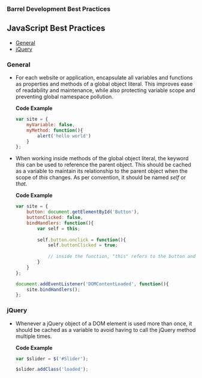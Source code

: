 ### Barrel Development Best Practices

JavaScript Best Practices
-------------------------

- [General](#general)
- [jQuery](#jquery)

### General

*	For each website or application, encapsulate all variables and functions as properties and methods of a global object literal. This improves ease of readability and maintenance, while also protecting variable scope and preventing global namespace pollution.

	**Code Example**
	
	```javascript
	var site = {
		myVariable: false,
		myMethod: function(){
			alert('hello world')
		}
	};
	```
	
*	When working inside methods of the global object literal, the keyword *this* can be used to reference the parent object. This should be cached as a variable to maintain its relationship to the parent object when the scope of *this* changes. As per convention, it should be named *self* or *that*.

	**Code Example**
	
	```javascript
	var site = {
		button: document.getElementById('Button'),
		buttonClicked: false,
		bindHandlers: function(){
			var self = this;
			
			self.button.onclick = function(){
				self.buttonClicked = true;
				
				// inside the function, "this" refers to the button and not the parent object, so we must refer to "self" instead.
			}
		}
	};
	
	document.addEventListener('DOMContentLoaded', function(){
		site.bindHandlers();
	};
	```
	
### jQuery

*	Whenever a jQuery object of a DOM element is used more than once, it should be cached as a variable to avoid having to call the jQuery method multiple times.

	**Code Example**
	
	```javascript
	var $slider = $('#Slider');
	
	$slider.addClass('loaded');
	```
